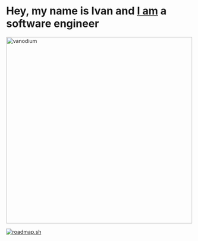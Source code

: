 # Hey, my name is Ivan and [I am](https://www.linkedin.com/in/ivansharikov) a software engineer

<p><img align="center" width="500" src="https://github-readme-stats.vercel.app/api/top-langs?username=vanodium&show_icons=true&locale=en&layout=compact" alt="vanodium" /></p>

[![roadmap.sh](https://roadmap.sh/card/wide/66ca4bb992ec1a8a732f0970?variant=dark&roadmaps=golang)](https://roadmap.sh)
